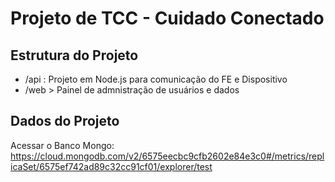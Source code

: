 # Projeto de TCC - Cuidado Conectado

## Estrutura do Projeto

* /api : Projeto em Node.js para comunicação do FE e Dispositivo
* /web > Painel de admnistração de usuários e dados

## Dados do Projeto

Acessar o Banco Mongo: https://cloud.mongodb.com/v2/6575eecbc9cfb2602e84e3c0#/metrics/replicaSet/6575ef742ad89c32cc91cf01/explorer/test

